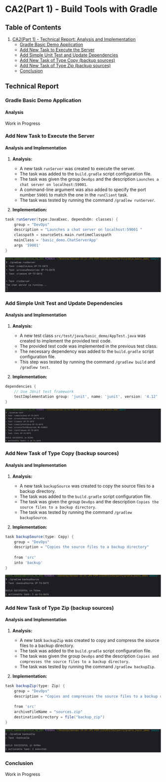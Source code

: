 # CA2(Part 1) - Build Tools with Gradle
## Table of Contents

1. [CA2(Part 1) - Technical Report: Analysis and Implementation](#technical-report)
    - [Gradle Basic Demo Application](#gradle-basic-demo-application---analysis)
    - [Add New Task to Execute the Server](#add-new-task-to-execute-the-server)
    - [Add Simple Unit Test and Update Dependencies](#part-2B)
    - [Add New Task of Type Copy (backup sources)](#part-2A)
    - [Add New Task of Type Zip (backup sources)](#part-2A)
    - [Conclusion](#part-2A)


## Technical Report

### Gradle Basic Demo Application
#### Analysis
Work in Progress



### Add New Task to Execute the Server
#### Analysis and Implementation

1. **Analysis:**
    - A new task `runServer` was created to execute the server.
    - The task was added to the `build.gradle` script configuration file.
    - The task was given the group `DevOps` and the description `Launches a chat server on localhost:59001`.
    - A command-line argument was also added to specify the port number `59001` to match the one in the `runClient` task.
    - The task was tested by running the command  `/gradlew runServer`.

 
2. **Implementation:**
```gradle
task runServer(type:JavaExec, dependsOn: classes) {
    group = "DevOps"
    description = "Launches a chat server on localhost:59001 "
    classpath = sourceSets.main.runtimeClasspath
    mainClass = 'basic_demo.ChatServerApp'
    args '59001'
}
```
![Run Server Task](readme-images/run-server.png)

### Add Simple Unit Test and Update Dependencies
#### Analysis and Implementation

1. **Analysis:**
   - A new test class `src/test/java/basic_demo/AppTest.java` was created to implement the provided test code.
   - The provided test code was implemented in the previous test class.
   - The necessary dependency was added to the `build.gradle` script configuration file.
   - This step was tested by running the command `/gradlew build` and `/gradlew test`.


2. **Implementation:**
```gradle
dependencies {
    // Use JUnit test framework
    testImplementation group: 'junit', name: 'junit', version: '4.12'
}
```
![Run Test](readme-images/test.png)

### Add New Task of Type Copy (backup sources)
#### Analysis and Implementation

1. **Analysis:**
   - A new task `backupSource` was created to copy the source files to a backup directory.
   - The task was added to the `build.gradle` script configuration file.
   - The task was given the group `DevOps` and the description `Copies the source files to a backup directory`.
   - The task was tested by running the command  `/gradlew backupSource`.


2. **Implementation:**
```gradle
task backupSource(type: Copy) {
    group = "DevOps"
    description = "Copies the source files to a backup directory"

    from 'src'
    into 'backup'
}
```
![Backup Task](readme-images/backup.png)

### Add New Task of Type Zip (backup sources)
#### Analysis and Implementation

1. **Analysis:**
   - A new task `backupZip` was created to copy and compress the source files to a backup directory.
   - The task was added to the `build.gradle` script configuration file.
   - The task was given the group `DevOps` and the description `Copies and compresses the source files to a backup directory`.
   - The task was tested by running the command  `/gradlew backupZip`.


2. **Implementation:**
```gradle
task backupZip(type: Zip) {
    group = "DevOps"
    description = "Copies and compresses the source files to a backup directory"

    from 'src'
    archiveFileName = "sources.zip"
    destinationDirectory = file("backup_zip")
}
```
![Backup Zip Task](readme-images/backup-zip.png)

### Conclusion
Work in Progress
